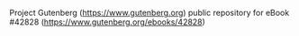 Project Gutenberg (https://www.gutenberg.org) public repository for eBook #42828 (https://www.gutenberg.org/ebooks/42828)
